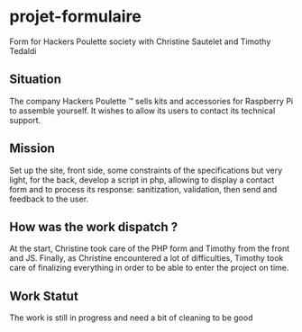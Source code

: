 # projet-formulaire
Form for Hackers Poulette society with Christine Sautelet and Timothy Tedaldi

## Situation

The company Hackers Poulette ™ sells kits and accessories for Raspberry Pi to assemble yourself. It wishes to allow its users to contact its technical support.

## Mission

Set up the site, front side, some constraints of the specifications but very light, for the back, develop a script in php, allowing to display a contact form and to process its response: sanitization, validation, then send and feedback to the user.

## How was the work dispatch ?

At the start, Christine took care of the PHP form and Timothy from the front and JS.
Finally, as Christine encountered a lot of difficulties, Timothy took care of finalizing everything in order to be able to enter the project on time.

## Work Statut

The work is still in progress and need a bit of cleaning to be good